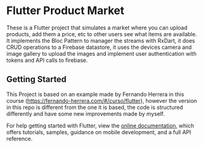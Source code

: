 # Flutter Product Market

These is a Flutter project that simulates a market where you can upload products, add them a price, etc to other users see what items are available. It implements the Bloc Pattern to manager the streams with RxDart, it does CRUD operations to a Firebase datastore, it uses the devices camera and image gallery to upload the images and implement user authentication with tokens and API calls to firebase.

## Getting Started

This Project is based on an example made by Fernando Herrera in this course (https://fernando-herrera.com/#/curso/flutter), however the version in this repo is different from the one it is based, the code is structured differently and have some new improvements made by myself.

For help getting started with Flutter, view the
[online documentation](https://flutter.dev/docs), which offers tutorials,
samples, guidance on mobile development, and a full API reference.
